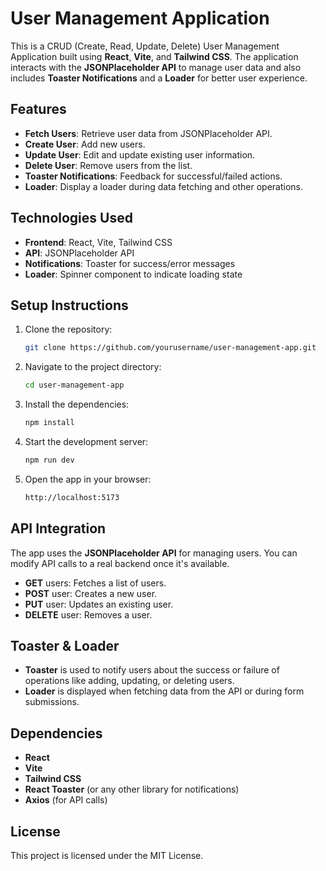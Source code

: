 # User Management Application

This is a CRUD (Create, Read, Update, Delete) User Management Application built using **React**, **Vite**, and **Tailwind CSS**. The application interacts with the **JSONPlaceholder API** to manage user data and also includes **Toaster Notifications** and a **Loader** for better user experience.

## Features

- **Fetch Users**: Retrieve user data from JSONPlaceholder API.
- **Create User**: Add new users.
- **Update User**: Edit and update existing user information.
- **Delete User**: Remove users from the list.
- **Toaster Notifications**: Feedback for successful/failed actions.
- **Loader**: Display a loader during data fetching and other operations.

## Technologies Used

- **Frontend**: React, Vite, Tailwind CSS
- **API**: JSONPlaceholder API
- **Notifications**: Toaster for success/error messages
- **Loader**: Spinner component to indicate loading state

## Setup Instructions

1. Clone the repository:

   ```bash
   git clone https://github.com/yourusername/user-management-app.git
   ```

2. Navigate to the project directory:

   ```bash
   cd user-management-app
   ```

3. Install the dependencies:

   ```bash
   npm install
   ```

4. Start the development server:

   ```bash
   npm run dev
   ```

5. Open the app in your browser:

   ```bash
   http://localhost:5173
   ```

## API Integration

The app uses the **JSONPlaceholder API** for managing users. You can modify API calls to a real backend once it's available.

- **GET** users: Fetches a list of users.
- **POST** user: Creates a new user.
- **PUT** user: Updates an existing user.
- **DELETE** user: Removes a user.

## Toaster & Loader

- **Toaster** is used to notify users about the success or failure of operations like adding, updating, or deleting users.
- **Loader** is displayed when fetching data from the API or during form submissions.



## Dependencies

- **React**
- **Vite**
- **Tailwind CSS**
- **React Toaster** (or any other library for notifications)
- **Axios** (for API calls)

## License

This project is licensed under the MIT License.

